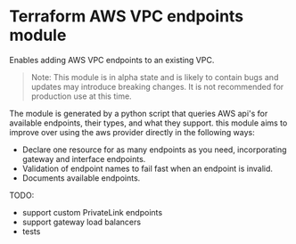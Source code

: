 # Terraform AWS VPC endpoints module

Enables adding AWS VPC endpoints to an existing VPC.

> Note: This module is in alpha state and is likely to contain bugs and updates may introduce breaking changes. It is not recommended for production use at this time.

The module is generated by a python script that queries AWS api's for available endpoints, their types, and what they support. this module aims to improve over using the aws provider directly in the following ways:

* Declare one resource for as many endpoints as you need, incorporating  gateway and interface endpoints.
* Validation of endpoint names to fail fast when an endpoint is invalid.
* Documents available endpoints.

TODO:
* support custom PrivateLink endpoints
* support gateway load balancers
* tests
